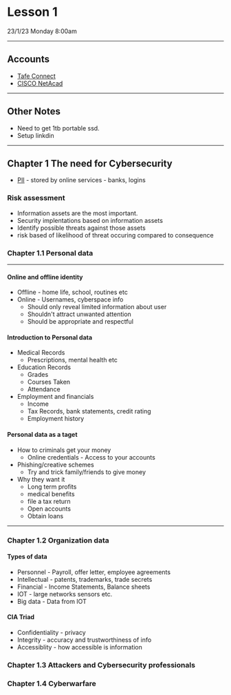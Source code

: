# Lesson 1

23/1/23 Monday 8:00am

---

## Accounts

- [Tafe Connect](https://connect.tafeqld.edu.au/d2l/home)
- [CISCO NetAcad](https://www.netacad.com/portal/learning)

---

## Other Notes

- Need to get 1tb portable ssd.
- Setup linkdin

---

## Chapter 1 The need for Cybersecurity
- [PII](../../Terms/) - stored by online services - banks, logins

### Risk assessment
- Information assets are the most important.
- Security implentations based on information assets
- Identify possible threats against those assets
- risk based of likelihood of threat occuring compared to consequence

### Chapter 1.1 Personal data
----
#### Online and offline identity
- Offline - home life, school, routines etc
- Online - Usernames, cyberspace info
    - Should only reveal limited information about user
    - Shouldn't attract unwanted attention
    - Should be appropriate and respectful
#### Introduction to Personal data
- Medical Records
    - Prescriptions, mental health etc
- Education Records
    - Grades
    - Courses Taken
    - Attendance
- Employment and financials
    - Income
    - Tax Records, bank statements, credit rating
    - Employment history
#### Personal data as a taget
- How to criminals get your money
    - Online credentials - Access to your accounts
- Phishing/creative schemes
    - Try and trick family/friends to give money
- Why they want it 
    - Long term profits
    - medical benefits
    - file a tax return
    - Open accounts
    - Obtain loans

---

### Chapter 1.2 Organization data
#### Types of data
- Personnel - Payroll, offer letter, employee agreements
- Intellectual - patents, trademarks, trade secrets
- Financial - Income Statements, Balance sheets
- IOT - large networks sensors etc.
- Big data -  Data from IOT
#### CIA Triad
- Confidentiality - privacy
- Integrity - accuracy and trustworthiness of info
- Accessiblity - how accessible is information
### Chapter 1.3 Attackers and Cybersecurity professionals
### Chapter 1.4 Cyberwarfare
